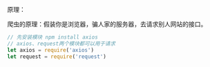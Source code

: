 原理：

爬虫的原理：假装你是浏览器，骗人家的服务器，去请求别人网站的接口。

```javascript
// 先安装模块 npm install axios
// axios、request两个模块都可以用于请求
let axios = require('axios')
let request = require('request')
```